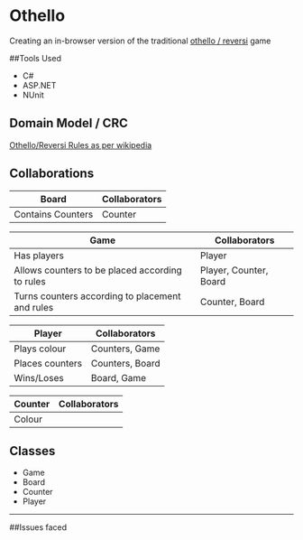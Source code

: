 # Othello
Creating an in-browser version of the traditional [othello / reversi](https://en.wikipedia.org/wiki/Reversi) game

##Tools Used
* C#
* ASP.NET
* NUnit


## Domain Model / CRC

[Othello/Reversi Rules as per wikipedia](https://en.wikipedia.org/wiki/Reversi) 


Collaborations
--------------

Board                   | Collaborators
------------------------|-------------------
Contains Counters       | Counter


Game                                            | Collaborators
------------------------------------------------|-------------------
Has players                                     | Player
Allows counters to be placed according to rules | Player, Counter, Board
Turns counters according to placement and rules | Counter, Board


Player                  | Collaborators
------------------------|--------------------
Plays colour            | Counters, Game
Places counters         | Counters, Board
Wins/Loses              | Board, Game
  
Counter                 | Collaborators
------------------------|--------------------
Colour                  |	



Classes
-------

* Game
* Board
* Counter
* Player

___________________________

##Issues faced
